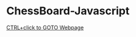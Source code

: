 # ChessBoard-Javascript
[CTRL+click to GOTO Webpage](https://shakedgo.github.io/ChessBoard-Javascript/)
